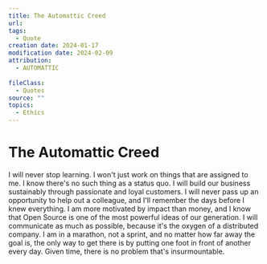 ```yaml
---
title: The Automattic Creed
url: 
tags:
  - Quote
creation date: 2024-01-17
modification date: 2024-02-09
attribution:
  - AUTOMATTIC
 
fileClass:
  - Quotes
source: ""
topics:
  - Ethics
---
```


# The Automattic Creed

I will never stop learning. I won't just work on things that are assigned to me. I know there's no such thing as a status quo. I will build our business sustainably through passionate and loyal customers. I will never pass up an opportunity to help out a colleague, and I'll remember the days before I knew everything. I am more motivated by impact than money, and I know that Open Source is one of the most powerful ideas of our generation. I will communicate as much as possible, because it's the oxygen of a distributed company. I am in a marathon, not a sprint, and no matter how far away the goal is, the only way to get there is by putting one foot in front of another every day. Given time, there is no problem that's insurmountable.
